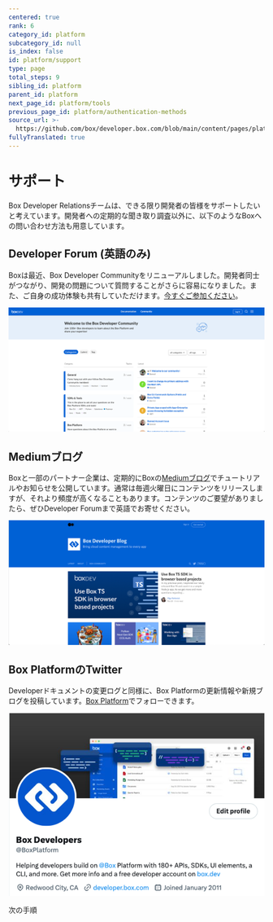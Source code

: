 ```yaml
---
centered: true
rank: 6
category_id: platform
subcategory_id: null
is_index: false
id: platform/support
type: page
total_steps: 9
sibling_id: platform
parent_id: platform
next_page_id: platform/tools
previous_page_id: platform/authentication-methods
source_url: >-
  https://github.com/box/developer.box.com/blob/main/content/pages/platform/support.md
fullyTranslated: true
---
```

# サポート

Box Developer Relationsチームは、できる限り開発者の皆様をサポートしたいと考えています。開発者への定期的な聞き取り調査以外に、以下のようなBoxへの問い合わせ方法も用意しています。

## Developer Forum (英語のみ)

Boxは最近、Box Developer Communityをリニューアルしました。開発者同士がつながり、開発の問題について質問することがさらに容易になりました。また、ご自身の成功体験も共有していただけます。[今すぐご参加ください][forum]。

<ImageFrame center>

![Box Developer Forum (英語のみ)](images/forum.png)

</ImageFrame>

## Mediumブログ

Boxと一部のパートナー企業は、定期的にBoxの[Mediumブログ][medium]でチュートリアルやお知らせを公開しています。通常は毎週火曜日にコンテンツをリリースしますが、それより頻度が高くなることもあります。コンテンツのご要望がありましたら、ぜひDeveloper Forumまで英語でお寄せください。

<ImageFrame center>

![Box開発者向けブログ](images/blog.png)

</ImageFrame>

## Box PlatformのTwitter

Developerドキュメントの変更ログと同様に、Box Platformの更新情報や新規ブログを投稿しています。[Box Platform][twitter]でフォローできます。

<ImageFrame center>

![Box PlatformのTwitter](images/twitter.png)

</ImageFrame>

<Next>

次の手順

</Next>

[samples]: g://cli/scripts/

<!-- i18n-enable localize-links -->

[forum]: https://forum.box.com/

[medium]: https://medium.com/box-developer-japan-blog

[twitter]: https://twitter.com/BoxPlatform

<!-- i18n-disable localize-links -->